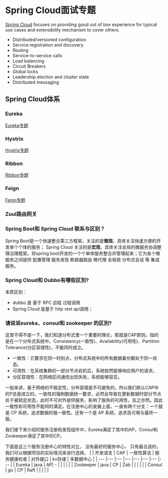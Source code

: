 # Spring Cloud面试专题
[Spring Cloud](https://spring.io/projects/spring-cloud/) focuses on providing good out of box experience for typical use cases and extensibility mechanism to cover others.
* Distributed/versioned configuration
* Service registration and discovery
* Routing
* Service-to-service calls
* Load balancing
* Circuit Breakers
* Global locks
* Leadership election and cluster state
* Distributed messaging

## Spring Cloud体系

### Eureka
[Eureka专题](Eureka.md)

### Hystrix
[Hystrix专题](Hystrix.md)

### Ribbon
[Ribbon专题](Ribbon.md)

### Feign
[Feign专题](Feign.md)

### Zuul路由网关

### Spring Boot和 Spring Cloud 联系与区别？
Spring Boot是一个快速整合第三方框架，关注的是**微观**，具体关注快速方便的开发单个个体的服务；
Spring Cloud 关注的是**宏观**，具体关注全局的微服务协调整理治理框架，将spring boot开发的一个个单体服务整合并管理起来；它为各个微服务之间提供 配置管理 服务发现 断路器路由 微代理 全局锁 分布式会话 等 集成服务。

### Spring Cloud和 Dubbo有哪些区別?
本质区别： 
* dubbo 是 基于 RPC 远程 过程调用 
* Spring Cloud 是基于 http rest api调用；

### 请说说eureka、consul和 zookeeper 的区別?
这里不得不提一下，我们知道分布式里一个重要的理论，那就是CAP原则。指的是在一个分布式系统中，Consistency(一致性)、Availability(可用性)、Partition Tolerance(分区容错性)，不能同时成立。
* 一致性：它要求在同一时刻点，分布式系统中的所有数据备份都处于同一状态。
* 可用性：在系统集群的一部分节点宕机后，系统依然能够响应用户的请求。
* 分区容错性：在网络区间通信出现失败，系统能够容忍。

一般来讲，基于网络的不稳定性，分布容错是不可避免的，所以我们默认CAP中的P总是成立的。一致性的强制数据统一要求，必然会导致在更新数据时部分节点处于被锁定状态，此时不可对外提供服务，影响了服务的可用性，反之亦然。因此一致性和可用性不能同时满足。在注册中心的发展上面，一直有两个分支：一个就是 CP 系统，追求数据的强一致性。还有一个是 AP 系统，追求高可用与最终一致。

我们接下来介绍的服务注册和发现组件中，Eureka满足了其中的AP，Consul和Zookeeper满足了其中的CP。

下面是这三个服务注册中心的特性对比， 没有最好的服务中心， 只有最合适的，我们可以根据项目的实际情况来进行选择。
| | 开发语言 | CAP | 一致性算法 | 服务健康检查 | 对外接口 | kv存储 | 多数据中心 |
| --- |--- |--- |--- |--- |--- |--- |--- |
| Eureka | java | AP| - | | | | |
| Zookeeper | java | CP | Zab | | | | |
| Consul | go | CP | Raft | | | | |
